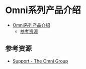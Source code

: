 # Omni系列产品介绍

<!--ts-->
* [Omni系列产品介绍](#omni系列产品介绍)
   * [参考资源](#参考资源)

<!-- Created by https://github.com/ekalinin/github-markdown-toc -->
<!-- Added by: runner, at: Tue Jul 12 06:54:57 UTC 2022 -->

<!--te-->

## 参考资源

- [Support - The Omni Group](https://support.omnigroup.com/manuals/)